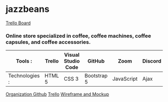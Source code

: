 # jazzbeans

[Trello Board](https://trello.com/b/PJWRIjXH/e-comerce-php)

### Online store specialized in coffee, coffee machines, coffee capsules, and coffee accessories.

| Tools :        | Trello | Visual Studio Code | GitHub      | Zoom       | Discord |     |                |
| -------------- | ------ | ------------------ | ----------- | ---------- | ------- | --- | -------------- |
| Technologies : | HTML 5 | CSS 3              | Bootstrap 5 | JavaScript | Ajax    | PHP | MySQL Database |

[Organization Github](https://github.com/jazzbeans/jazzbeans)
[Trello](https://trello.com/b/PJWRIjXH/e-comerce-php)
[Wireframe and Mockup](https://drive.google.com/file/d/1SpGmXob7yVxg2Inf9aucy9fRct5zuKhw/view)

